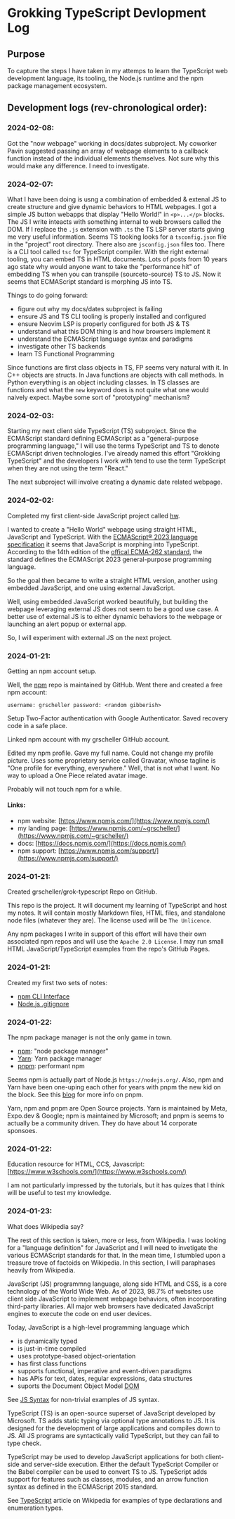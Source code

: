 # Grokking TypeScript Devlopment Log

## Purpose

To capture the steps I have taken in my attemps to learn the TypeScript
web development language, its tooling, the Node.js runtime and the npm
package management ecosystem.

## Development logs (rev-chronological order):

### 2024-02-08:

Got the "now webpage" working in docs/dates subproject. My coworker
Pavin suggested passing an array of webpage elements to a callback
function instead of the individual elements themselves. Not sure why
this would make any difference. I need to investigate.

### 2024-02-07:

What I have been doing is usng a combination of embedded & extenal JS to
create structure and give dynamic behaviors to HTML webpages. I got
a simple JS button webapps that display "Hello World!" in `<p>...</p>`
blocks. The JS I write inteacts with something internal to web browsers
called the DOM. If I replace the `.js` extension with `.ts` the TS LSP
server starts giving me very useful information. Seems TS tooking looks
for a `tsconfig.json` file in the "project" root directory. There also
are `jsconfig.json` files too. There is a CLI tool called `tsc` for
TypeScript compiler. With the right external tooling, you can embed TS
in HTML documents. Lots of posts from 10 years ago state why would
anyone want to take the "performance hit" of embedding TS when you can
transpile (sourceto-source) TS to JS. Now it seems that ECMAScript
standard is morphing JS into TS.

Things to do going forward:

* figure out why my docs/dates subproject is failing
* ensure JS and TS CLI tooling is properly installed and configured
* ensure Neovim LSP is properly configured for both JS & TS
* understand what this DOM thing is and how browsers implement it
* understand the ECMAScript language syntax and paradigms
* investigate other TS backends
* learn TS Functional Programming

Since functions are first class objects in TS, FP seems very natural
with it. In C++ objects are structs. In Java functions are objects with
call methods. In Python everything is an object including classes. In TS
classes are functions and what the `new` keyword does is not quite what
one would naively expect. Maybe some sort of "prototyping" mechanism?

### 2024-02-03:

Starting my next client side TypeScript (TS) subproject. Since the
ECMAScript standard defining ECMAScript as a "general-purpose
programming language," I will use the terms TypeScript and TS to denote
ECMAScript driven technologies. I've already named this effort "Grokking
TypeScript" and the developers I work with tend to use the term
TypeScript when they are not using the term "React."

The next subproject will involve creating a dynamic date related
webpage.

### 2024-02-02:

Completed my first client-side JavaScript project called
[hw](https://grscheller.github.io/grok-typescript/index.html#hw).

I wanted to create a "Hello World" webpage using straight HTML,
JavaScript and TypeScript. With the [ECMAScript® 2023 language
specification](https://ecma-international.org/publications-and-standards/standards/ecma-262/)
it seems that JavaScript is morphing into TypeScript. According to the
14th edition of the [offical ECMA-262
standard](https://262.ecma-international.org/14.0/), the standard
defines the ECMAScript 2023 general-purpose programming language.

So the goal then became to write a straight HTML version, another using
embedded JavaScript, and one using external JavaScript.

Well, using embedded JavaScript worked beautifully, but building the
webpage leveraging external JS does not seem to be a good use case.
A better use of external JS is to either dynamic behaviors to the
webpage or launching an alert popup or external app.

So, I will experiment with external JS on the next project.

### 2024-01-21:

Getting an npm account setup.

Well, the [npm](https://www.npmjs.com/) repo is maintained by GitHub.
Went there and created a free npm account:

``` username: grscheller password: <random gibberish> ```

Setup Two-Factor authentication with Google Authenticator. Saved
recovery code in a safe place.

Linked npm account with my grscheller GitHub account.

Edited my npm profile. Gave my full name. Could not change my profile
picture. Uses some proprietary service called Gravatar, whose tagline is
"One profile for everything, everywhere." Well, that is not what I want.
No way to upload a One Piece related avatar image.

Probably will not touch npm for a while.

#### Links:

* npm website: [https://www.npmjs.com/](https://www.npmjs.com/)
* my landing page:
[https://www.npmjs.com/~grscheller/](https://www.npmjs.com/~grscheller/)
* docs: [https://docs.npmjs.com/](https://docs.npmjs.com/)
* npm support:
[https://www.npmjs.com/support/](https://www.npmjs.com/support/)

### 2024-01-21:

Created grscheller/grok-typescript Repo on GitHub.

This repo is the project. It will document my learning of TypeScript and
host my notes. It will contain mostly Markdown files, HTML files, and
standalone node files (whatever they are). The license used will be `The
Unlicence`.

Any npm packages I write in support of this effort will have their own
associated npm repos and will use the `Apache 2.0 License`. I may run
small HTML JavaScript/TypeScript examples from the repo's GitHub Pages.

### 2024-01-21:

Created my first two sets of notes:

* [npm CLI Interface](npm/npm-cli-interface.md)
* [Node.js .gitignore](node/node-dot-gitignore.md)

### 2024-01-22:

The npm package manager is not the only game in town.

* [npm](https://docs.npmjs.com/): "node package manager"
* [Yarn](https://yarnpkg.com/): Yarn package manager
* [pnpm](https://pnpm.js.org/): performant npm

Seems npm is actually part of Node.js `https://nodejs.org/`. Also, npm
and Yarn have been one-uping each other for years with pnpm the new kid
on the block. See this [blog](https://refine.dev/blog/how-to-use-pnpm/)
for more info on pnpm.

Yarn, npm and pnpm are Open Source projects. Yarn is maintained by
Meta, Expo.dev & Google; npm is maintained by Microsoft; and pnpm is
seems to actually be a community driven. They do have about 14 corporate
sponsoes.

### 2024-01-22:

Education resource for HTML, CCS, Javascript:
[https://www.w3schools.com/](https://www.w3schools.com/)

I am not particularly impressed by the tutorials, but it has quizes that
I think will be useful to test my knowledge.

### 2024-01-23:

What does Wikipedia say?

The rest of this section is taken, more or less, from Wikipedia. I was
looking for a "language definition" for JavaScript and I will need to
invetigate the various ECMAScript standards for that. In the mean time,
I stumbled upon a treasure trove of factoids on Wikipedia. In this
section, I will paraphases heavily from Wikipedia.

JavaScript (JS) programmng language, along side HTML and CSS, is a core
technology of the World Wide Web. As of 2023, 98.7% of websites use
client side JavaScript to implement webpage behaviors, often
incorporating third-party libraries. All major web browsers have
dedicated JavaScript engines to execute the code on end user devices.

Today, JavaScript is a high-level programming language which

* is dynamically typed
* is just-in-time compiled
* uses prototype-based object-orientation
* has first class functions
* supports functional, imperative and event-driven paradigms
* has APIs for text, dates, regular expressions, data structures
* suports the Document Object Model [DOM](dom/dom-overview.md)

See [JS Syntax](https://en.wikipedia.org/wiki/JavaScript_syntax) for
non-trivial examples of JS syntax.

TypeScript (TS) is an open-source superset of JavaScript developed by
Microsoft. TS adds static typing via optional type annotations to JS. It
is designed for the development of large applications and compiles down
to JS. All JS programs are syntactically valid TypeScript, but they can
fail to type check.

TypeScript may be used to develop JavaScript applications for both
client-side and server-side execution. Either the default TypeScript
Compiler or the Babel compiler can be used to convert TS to JS.
TypeScript adds support for features such as classes, modules, and an
arrow function syntax as defined in the ECMAScript 2015 standard.

See [TypeScript](https://en.wikipedia.org/wiki/TypeScript) article on
Wikipedia for examples of type declarations and enumeration types.
